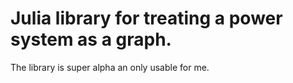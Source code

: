 # Julia library for treating a power system as a graph.
The library is super alpha an only usable for me.

